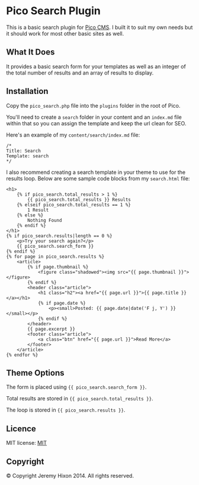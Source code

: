 # Pico Search Plugin

This is a basic search plugin for [Pico CMS](http://pico.dev7studios.com/). I built it to suit my own needs but it should work for most other basic sites as well.

## What It Does

It provides a basic search form for your templates as well as an integer of the total number of results and an array of results to display.

## Installation

Copy the `pico_search.php` file into the `plugins` folder in the root of Pico.

You'll need to create a `search` folder in your content and an `index.md` file within that so you can assign the template and keep the url clean for SEO.

Here's an example of my `content/search/index.md` file:

	/*
	Title: Search
	Template: search
	*/

I also recommend creating a search template in your theme to use for the results loop. Below are some sample code blocks from my `search.html` file:

	<h1>
		{% if pico_search.total_results > 1 %}
			{{ pico_search.total_results }} Results
		{% elseif pico_search.total_results == 1 %}
			1 Result
		{% else %}
			Nothing Found
		{% endif %}
	</h1>
	{% if pico_search.results|length == 0 %}
		<p>Try your search again?</p>
		{{ pico_search.search_form }}
	{% endif %}
	{% for page in pico_search.results %}
		<article>
			{% if page.thumbnail %}
				<figure class="shadowed"><img src="{{ page.thumbnail }}"></figure>
			{% endif %}
			<header class="article">
				<h1 class="h2"><a href="{{ page.url }}">{{ page.title }}</a></h1>
				{% if page.date %}
					<p><small>Posted: {{ page.date|date('F j, Y') }}</small></p>
				{% endif %}
			</header>
			{{ page.excerpt }}
			<footer class="article">
				<a class="btn" href="{{ page.url }}">Read More</a>
			</footer>
		</article>
	{% endfor %}

## Theme Options

The form is placed using `{{ pico_search.search_form }}`.

Total results are stored in `{{ pico_search.total_results }}`.

The loop is stored in `{{ pico_search.results }}`.

## Licence

MIT license: [MIT](http://opensource.org/licenses/MIT)

## Copyright

© Copyright Jeremy Hixon 2014. All rights reserved.
